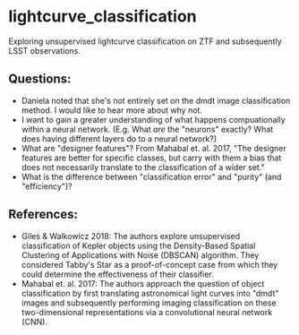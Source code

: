 # lightcurve_classification
Exploring unsupervised lightcurve classification on ZTF and subsequently LSST observations.


## Questions:
- Daniela noted that she's not entirely set on the dmdt image classification method. I would like to hear more about why not.
- I want to gain a greater understanding of what happens compuationally within a neural network. (E.g. What *are* the "neurons" exactly? What does having different layers do to a neural network?)
- What are "designer features"? From Mahabal et. al. 2017, "The designer features are better for specific classes, but carry with them a bias that does not necessarily translate to the classification of a wider set."
- What is the difference between "classification error" and "purity" (and "efficiency")?


## References:
- Giles & Walkowicz 2018: The authors explore unsupervised classification of Kepler objects using the Density-Based Spatial 
Clustering of Applications with Noise (DBSCAN) algorithm. They considered Tabby's Star as a proof-of-concept case from which they could determine the effectiveness of their classifier.
- Mahabal et. al. 2017: The authors approach the question of object classification by first translating astronomical light curves into "dmdt" images and subsequently performing imaging classification on these two-dimensional representations via a convolutional neural network (CNN).

